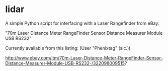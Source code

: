# lidar

A simple Python script for interfacing with a Laser Rangefinder from eBay:

"70m Laser Distance Meter RangeFinder Sensor Distance Measurer Module USB RS232"

Currently available from this listing: (User "Phenixtag" (sic.)) 

http://www.ebay.com/itm/70m-Laser-Distance-Meter-RangeFinder-Sensor-Distance-Measurer-Module-USB-RS232-/322098009515?
